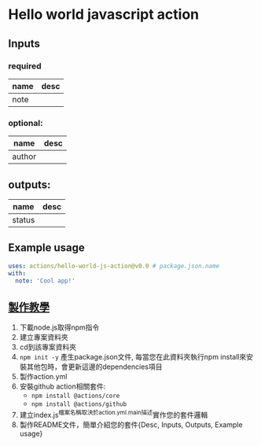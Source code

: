# Hello world javascript action

## Inputs

### required

| name | desc |
| ---- | ---- |
note |

### optional:

| name | desc |
| ---- | ---- |
author |

## outputs:

| name | desc |
| ---- | ---- |
status |


## Example usage

```yaml
uses: actions/hello-world-js-action@v0.0 # package.json.name
with:
  note: 'Cool app!'
```

## [製作教學](https://docs.github.com/en/actions/creating-actions/creating-a-javascript-action)

1. 下載node.js取得npm指令
2. 建立專案資料夾
3. cd到該專案資料夾
4. `npm init -y` 產生package.json文件, 每當您在此資料夾執行npm install來安裝其他包時，會更新這邊的dependencies項目
5. 製作action.yml
6. 安裝github action相關套件:
   - `npm install @actions/core`
   - `npm install @actions/github`
7. 建立index.js<sup>檔案名稱取決於action.yml.main描述</sup>實作您的套件邏輯
8. 製作README文件，簡單介紹您的套件{Desc, Inputs, Outputs, Example usage}
